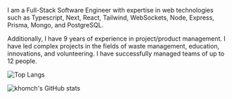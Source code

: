 I am a Full-Stack Software Engineer with expertise in web technologies such as Typescript, Next, React, Tailwind, WebSockets, Node, Express, Prisma, Mongo, and PostgreSQL.

Additionally, I have 9 years of experience in project/product management. I have led complex projects in the fields of waste management, education, innovations, and volunteering. I have successfully managed teams of up to 12 people.

![Top Langs](https://github-readme-stats.vercel.app/api/top-langs/?username=khomch&show_icons=true&theme=transparent)

![khomch's GitHub stats](https://github-readme-stats.vercel.app/api?username=khomch&show_icons=true&theme=transparent)

<!---
khomch/khomch is a ✨ special ✨ repository because its `README.md` (this file) appears on your GitHub profile.
You can click the Preview link to take a look at your changes.
--->
